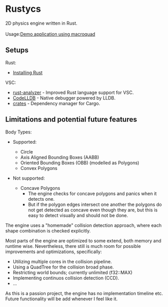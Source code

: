 # Rustycs
2D physics engine written in Rust.<br><br>
Usage:[Demo application using macroquad](https://github.com/divtor/rustycs-macroquad-demo)

## Setups
Rust:
* [Installing Rust](https://doc.rust-lang.org/book/ch01-00-getting-started.html)

VSC:
* [rust-analyzer](https://marketplace.visualstudio.com/items?itemName=rust-lang.rust-analyzer) - Improved Rust language support for VSC.
* [CodeLLDB](https://marketplace.visualstudio.com/items?itemName=vadimcn.vscode-lldb) - Native debugger powered by LLDB.
* [crates](https://marketplace.visualstudio.com/items?itemName=serayuzgur.crates) - Dependency manager for Cargo.

## Limitations and potential future features
Body Types:
* Supported:
    * Circle
    * Axis Aligned Bounding Boxes (AABB)
    * Oriented Bounding Boxes (OBB) (modelled as Polygons)
    * Convex Polygons

* Not supported:
    * Concave Polygons
        * The engine checks for concave polygons and panics when it detects one.
        * But if the polygon edges intersect one another the polygons do not get detected as concave even though they are, but this is easy to detect visually and should not be done.

The engine uses a "homemade" collision detection approach, where each shape combination is checked explicitly. 

Most parts of the engine are optimized to some extend, both memory and runtime wise. 
Nevertheless, there still is much room for possible improvements and optimizations, specifically:
* Utilizing multiple cores in the collision pipeline.
* Using a QuadTree for the collision broad phase.
* Restricting world bounds; currently unlimited (f32::MAX)
* Implementing continuos collision detection (CCD).
* ...

As this is a passion project, the engine has no implementation timeline etc.
Future functionality will be add whenever I feel like it.
